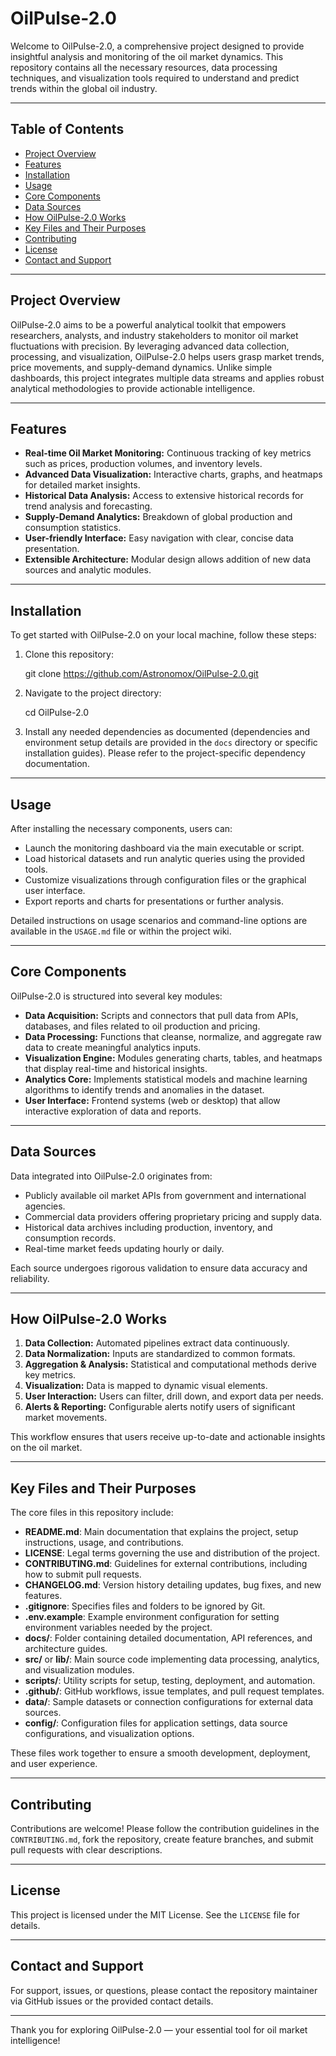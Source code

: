 # OilPulse-2.0

Welcome to OilPulse-2.0, a comprehensive project designed to provide insightful analysis and monitoring of the oil market dynamics. This repository contains all the necessary resources, data processing techniques, and visualization tools required to understand and predict trends within the global oil industry.

---

## Table of Contents

- [Project Overview](#project-overview)
- [Features](#features)
- [Installation](#installation)
- [Usage](#usage)
- [Core Components](#core-components)
- [Data Sources](#data-sources)
- [How OilPulse-2.0 Works](#how-oilpulse-20-works)
- [Key Files and Their Purposes](#key-files-and-their-purposes)
- [Contributing](#contributing)
- [License](#license)
- [Contact and Support](#contact-and-support)

---

## Project Overview

OilPulse-2.0 aims to be a powerful analytical toolkit that empowers researchers, analysts, and industry stakeholders to monitor oil market fluctuations with precision. By leveraging advanced data collection, processing, and visualization, OilPulse-2.0 helps users grasp market trends, price movements, and supply-demand dynamics. Unlike simple dashboards, this project integrates multiple data streams and applies robust analytical methodologies to provide actionable intelligence.

---

## Features

- **Real-time Oil Market Monitoring:** Continuous tracking of key metrics such as prices, production volumes, and inventory levels.
- **Advanced Data Visualization:** Interactive charts, graphs, and heatmaps for detailed market insights.
- **Historical Data Analysis:** Access to extensive historical records for trend analysis and forecasting.
- **Supply-Demand Analytics:** Breakdown of global production and consumption statistics.
- **User-friendly Interface:** Easy navigation with clear, concise data presentation.
- **Extensible Architecture:** Modular design allows addition of new data sources and analytic modules.

---

## Installation

To get started with OilPulse-2.0 on your local machine, follow these steps:

1. Clone this repository:

   git clone
   https://github.com/Astronomox/OilPulse-2.0.git
   
2. Navigate to the project directory:

   cd OilPulse-2.0

3. Install any needed dependencies as documented (dependencies and environment setup details are provided in the `docs` directory or specific installation guides). Please refer to the project-specific dependency documentation.

---

## Usage

After installing the necessary components, users can:

- Launch the monitoring dashboard via the main executable or script.
- Load historical datasets and run analytic queries using the provided tools.
- Customize visualizations through configuration files or the graphical user interface.
- Export reports and charts for presentations or further analysis.

Detailed instructions on usage scenarios and command-line options are available in the `USAGE.md` file or within the project wiki.

---

## Core Components

OilPulse-2.0 is structured into several key modules:

- **Data Acquisition:** Scripts and connectors that pull data from APIs, databases, and files related to oil production and pricing.
- **Data Processing:** Functions that cleanse, normalize, and aggregate raw data to create meaningful analytics inputs.
- **Visualization Engine:** Modules generating charts, tables, and heatmaps that display real-time and historical insights.
- **Analytics Core:** Implements statistical models and machine learning algorithms to identify trends and anomalies in the dataset.
- **User Interface:** Frontend systems (web or desktop) that allow interactive exploration of data and reports.

---

## Data Sources

Data integrated into OilPulse-2.0 originates from:

- Publicly available oil market APIs from government and international agencies.
- Commercial data providers offering proprietary pricing and supply data.
- Historical data archives including production, inventory, and consumption records.
- Real-time market feeds updating hourly or daily.

Each source undergoes rigorous validation to ensure data accuracy and reliability.

---

## How OilPulse-2.0 Works

1. **Data Collection:** Automated pipelines extract data continuously.
2. **Data Normalization:** Inputs are standardized to common formats.
3. **Aggregation & Analysis:** Statistical and computational methods derive key metrics.
4. **Visualization:** Data is mapped to dynamic visual elements.
5. **User Interaction:** Users can filter, drill down, and export data per needs.
6. **Alerts & Reporting:** Configurable alerts notify users of significant market movements.

This workflow ensures that users receive up-to-date and actionable insights on the oil market.

---

## Key Files and Their Purposes

The core files in this repository include:

- **README.md**: Main documentation that explains the project, setup instructions, usage, and contributions.
- **LICENSE**: Legal terms governing the use and distribution of the project.
- **CONTRIBUTING.md**: Guidelines for external contributions, including how to submit pull requests.
- **CHANGELOG.md**: Version history detailing updates, bug fixes, and new features.
- **.gitignore**: Specifies files and folders to be ignored by Git.
- **.env.example**: Example environment configuration for setting environment variables needed by the project.
- **docs/**: Folder containing detailed documentation, API references, and architecture guides.
- **src/** or **lib/**: Main source code implementing data processing, analytics, and visualization modules.
- **scripts/**: Utility scripts for setup, testing, deployment, and automation.
- **.github/**: GitHub workflows, issue templates, and pull request templates.
- **data/**: Sample datasets or connection configurations for external data sources.
- **config/**: Configuration files for application settings, data source configurations, and visualization options.

These files work together to ensure a smooth development, deployment, and user experience.

---

## Contributing

Contributions are welcome! Please follow the contribution guidelines in the `CONTRIBUTING.md`, fork the repository, create feature branches, and submit pull requests with clear descriptions.

---

## License

This project is licensed under the MIT License. See the `LICENSE` file for details.

---

## Contact and Support

For support, issues, or questions, please contact the repository maintainer via GitHub issues or the provided contact details.

---

Thank you for exploring OilPulse-2.0 — your essential tool for oil market intelligence!
